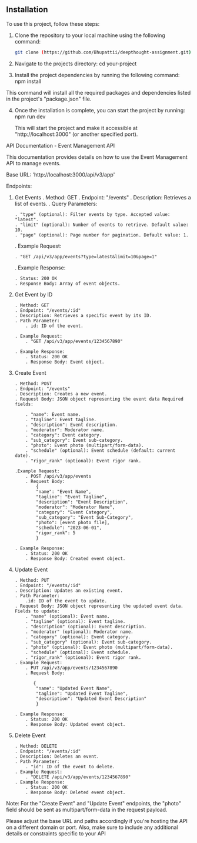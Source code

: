 ## Installation

To use this project, follow these steps:

1. Clone the repository to your local machine using the following command:

   ```bash
   git clone (https://github.com/Bhupattii/deepthought-assignment.git)

   ```

2. Navigate to the projects directory:
   cd your-project

3. Install the project dependencies by running the following command:
   npm install

This command will install all the required packages and dependencies listed in the project's "package.json" file.

4. Once the installation is complete, you can start the project by running:
   npm run dev

   This will start the project and make it accessible at "http://localhost:3000" (or another specified port).
   
   




API Documentation - Event Management API

This documentation provides details on how to use the Event Management API to manage events.

Base URL: 'http://localhost:3000/api/v3/app'

Endpoints:

1.  Get Events
    . Method: GET
    . Endpoint: "/events"
    . Description: Retrieves a list of events.
    . Query Parameters:

        . "type" (optional): Filter events by type. Accepted value: "latest".
        . "limit" (optional): Number of events to retrieve. Default value: 10.
        . "page" (optional): Page number for pagination. Default value: 1.

    . Example Request:

        . "GET /api/v3/app/events?type=latest&limit=10&page=1"

    . Example Response:

        . Status: 200 OK
        . Response Body: Array of event objects.

2.  Get Event by ID

        . Method: GET
        . Endpoint: "/events/:id"
        . Description: Retrieves a specific event by its ID.
        . Path Parameter:
            . id: ID of the event.

        . Example Request:
            . "GET /api/v3/app/events/1234567890"

        . Example Response:
            . Status: 200 OK
            . Response Body: Event object.

3.  Create Event

        . Method: POST
        . Endpoint: "/events"
        . Description: Creates a new event.
        . Request Body: JSON object representing the event data Required fields:

            . "name": Event name.
            . "tagline": Event tagline.
            . "description": Event description.
            . "moderator": Moderator name.
            . "category": Event category.
            . "sub_category": Event sub-category.
            . "photo": Event photo (multipart/form-data).
            . "schedule" (optional): Event schedule (default: current date).
            . "rigor_rank" (optional): Event rigor rank.

        .Example Request:
            . POST /api/v3/app/events
            . Request Body:
                {
                "name": "Event Name",
                "tagline": "Event Tagline",
                "description": "Event Description",
                "moderator": "Moderator Name",
                "category": "Event Category",
                "sub_category": "Event Sub-Category",
                "photo": [event photo file],
                "schedule": "2023-06-01",
                "rigor_rank": 5
                }

        . Example Response:
            . Status: 200 OK
            . Response Body: Created event object.

4.  Update Event

        . Method: PUT
        . Endpoint: "/events/:id"
        . Description: Updates an existing event.
        . Path Parameter:
            .id: ID of the event to update.
        . Request Body: JSON object representing the updated event data. Fields to update:
            . "name" (optional): Event name.
            . "tagline" (optional): Event tagline.
            . "description" (optional): Event description.
            . "moderator" (optional): Moderator name.
            . "category" (optional): Event category.
            . "sub_category" (optional): Event sub-category.
            . "photo" (optional): Event photo (multipart/form-data).
            . "schedule" (optional): Event schedule.
            . "rigor_rank" (optional): Event rigor rank.
        . Example Request:
            . PUT /api/v3/app/events/1234567890
            . Request Body:

               {
                "name": "Updated Event Name",
                "tagline": "Updated Event Tagline",
                "description": "Updated Event Description"
                }

        . Example Response:
            . Status: 200 OK
            . Response Body: Updated event object.

5.  Delete Event

        . Method: DELETE
        . Endpoint: "/events/:id"
        . Description: Deletes an event.
        . Path Parameter:
            . "id": ID of the event to delete.
        . Example Request:
            . "DELETE /api/v3/app/events/1234567890"
        . Example Response:
            . Status: 200 OK
            . Response Body: Deleted event object.

Note: For the "Create Event" and "Update Event" endpoints, the "photo" field should be sent as multipart/form-data in the request payload.

Please adjust the base URL and paths accordingly if you're hosting the API on a different domain or port. Also, make sure to include any additional details or constraints specific to your API
